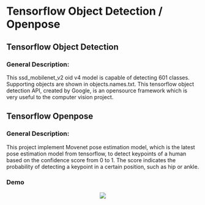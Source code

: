 # Tensorflow Object Detection / Openpose

## Tensorflow Object Detection 
### General Description: 
This ssd_mobilenet_v2 oid v4 model is capable of detecting 601 classes. Supporting objects are shown in objects.names.txt. This tensorflow object detection API, created by Google, is an opensource framework which is very useful to the computer vision project. 

## Tensorflow Openpose
### General Description: 
This project implement Movenet pose estimation model, which is the latest pose estimation model from tensorflow, to detect keypoints of a human based on the confidence score from 0 to 1. The score indicates the probability of detecting a keypoint in a certain position, such as hip or ankle. 

### Demo
<p align="center"><img src="ironman.gif"\></p>
